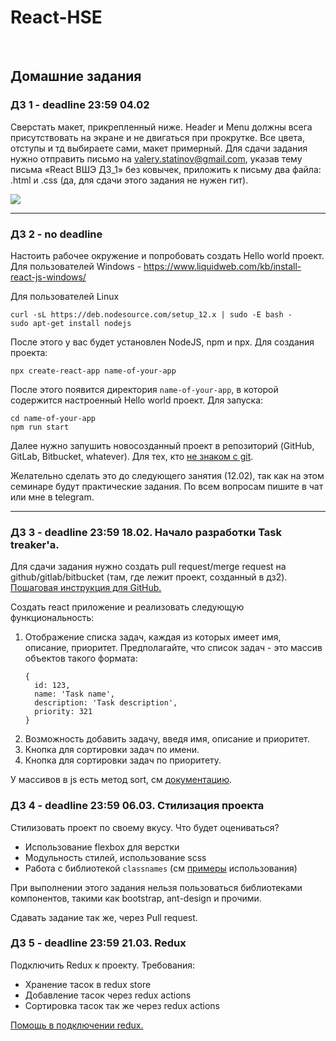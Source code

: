 # React-HSE
<br>

## Домашние задания
### **ДЗ 1** - deadline 23:59 04.02
Сверстать макет, прикрепленный ниже. Header и Menu должны всега присутствовать на экране и не двигаться при прокрутке. Все цвета, отступы и тд выбираете сами, макет примерный.
Для сдачи задания нужно отправить письмо на valery.statinov@gmail.com, указав тему письма «React ВШЭ ДЗ_1» без ковычек, приложить к письму два файла: .html и .css (да, для сдачи этого задания не нужен гит).

![](images/hw1.jpg)

---

### **ДЗ 2** - no deadline
Настоить рабочее окружение и попробовать создать Hello world проект.
Для пользователей Windows - https://www.liquidweb.com/kb/install-react-js-windows/

Для пользователей Linux
```
curl -sL https://deb.nodesource.com/setup_12.x | sudo -E bash -
sudo apt-get install nodejs
```
После этого у вас будет установлен NodeJS, npm и npx. Для создания проекта:
```
npx create-react-app name-of-your-app
```
После этого появится директория `name-of-your-app`, в которой содержится настроенный Hello world проект. Для запуска:
```
cd name-of-your-app
npm run start
```

Далее нужно запушить новосозданный проект в репозиторий (GitHub, GitLab, Bitbucket, whatever). Для тех, кто [не знаком с git](AboutGit.md).


Желательно сделать это до следующего занятия (12.02), так как на этом семинаре будут практические задания. По всем вопросам пишите в чат или мне в telegram.

---

### **ДЗ 3** - deadline 23:59 18.02. Начало разработки Task treaker'a.

Для сдачи задания нужно создать pull request/merge request на github/gitlab/bitbucket (там, где лежит проект, созданный в дз2). [Пошаговая инструкция для GitHub.](AboutPullRequests.md)

Создать react приложение и реализовать следующую функциональность:

1. Отображение списка задач, каждая из которых имеет имя, описание, приоритет. Предполагайте, что список задач - это массив объектов такого формата:
    ```
    {
      id: 123,
      name: 'Task name',
      description: 'Task description',
      priority: 321
    }
    ```
2. Возможность добавить задачу, введя имя, описание и приоритет.
3. Кнопка для сортировки задач по имени.
4. Кнопка для сортировки задач по приоритету.

У массивов в js есть метод sort, см [документацию](https://developer.mozilla.org/en-US/docs/Web/JavaScript/Reference/Global_Objects/Array/sort).


### **ДЗ 4** - deadline 23:59 06.03. Стилизация проекта
Стилизовать проект по своему вкусу. Что будет оцениваться?
  * Использование flexbox для верстки
  * Модульность стилей, использование scss
  * Работа с библиотекой `classnames` (см [примеры](seminar_4_flexbox_node-sass/examples/react-styles/src/App.jsx) использования)

При выполнении этого задания нельзя пользоваться библиотеками компонентов, такими как bootstrap, ant-design и прочими.

Сдавать задание так же, через Pull request.

### **ДЗ 5** - deadline 23:59 21.03. Redux
Подключить Redux к проекту. Требования:
  * Хранение тасок в redux store
  * Добавление тасок через redux actions
  * Сортировка тасок так же через redux actions

[Помощь в подключении redux.](ReduxHelp.md)